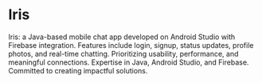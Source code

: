 # Iris
Iris: a Java-based mobile chat app developed on Android Studio with Firebase integration. Features include login, signup, status updates, profile photos, and real-time chatting. Prioritizing usability, performance, and meaningful connections. Expertise in Java, Android Studio, and Firebase. Committed to creating impactful solutions.
